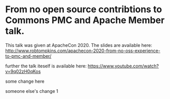From no open source contribtions to Commons PMC and Apache Member talk.
=======================================================================

This talk was given at ApacheCon 2020. The slides are available here: http://www.robtompkins.com/apachecon-2020-from-no-oss-experience-to-pmc-and-member/

further the talk iteself is available here: https://www.youtube.com/watch?v=9q02zH0qKos


some change here

someone else's change 1
